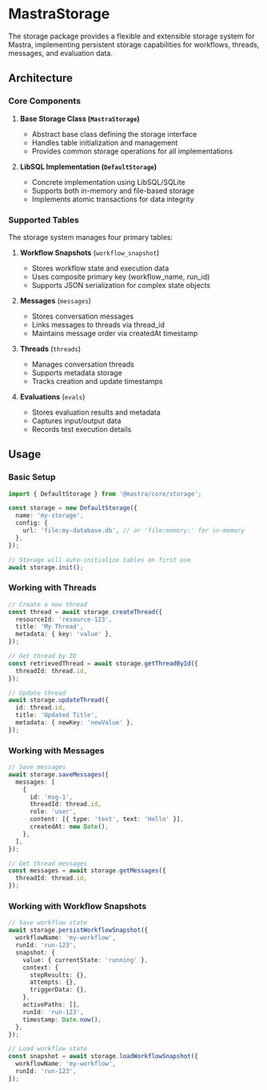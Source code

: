 # MastraStorage

The storage package provides a flexible and extensible storage system for Mastra, implementing persistent storage capabilities for workflows, threads, messages, and evaluation data.

## Architecture

### Core Components

1. **Base Storage Class (`MastraStorage`)**

   - Abstract base class defining the storage interface
   - Handles table initialization and management
   - Provides common storage operations for all implementations

2. **LibSQL Implementation (`DefaultStorage`)**
   - Concrete implementation using LibSQL/SQLite
   - Supports both in-memory and file-based storage
   - Implements atomic transactions for data integrity

### Supported Tables

The storage system manages four primary tables:

1. **Workflow Snapshots** (`workflow_snapshot`)

   - Stores workflow state and execution data
   - Uses composite primary key (workflow_name, run_id)
   - Supports JSON serialization for complex state objects

2. **Messages** (`messages`)

   - Stores conversation messages
   - Links messages to threads via thread_id
   - Maintains message order via createdAt timestamp

3. **Threads** (`threads`)

   - Manages conversation threads
   - Supports metadata storage
   - Tracks creation and update timestamps

4. **Evaluations** (`evals`)
   - Stores evaluation results and metadata
   - Captures input/output data
   - Records test execution details

## Usage

### Basic Setup

```typescript
import { DefaultStorage } from '@mastra/core/storage';

const storage = new DefaultStorage({
  name: 'my-storage',
  config: {
    url: 'file:my-database.db', // or 'file:memory:' for in-memory
  },
});

// Storage will auto-initialize tables on first use
await storage.init();
```

### Working with Threads

```typescript
// Create a new thread
const thread = await storage.createThread({
  resourceId: 'resource-123',
  title: 'My Thread',
  metadata: { key: 'value' },
});

// Get thread by ID
const retrievedThread = await storage.getThreadById({
  threadId: thread.id,
});

// Update thread
await storage.updateThread({
  id: thread.id,
  title: 'Updated Title',
  metadata: { newKey: 'newValue' },
});
```

### Working with Messages

```typescript
// Save messages
await storage.saveMessages({
  messages: [
    {
      id: 'msg-1',
      threadId: thread.id,
      role: 'user',
      content: [{ type: 'text', text: 'Hello' }],
      createdAt: new Date(),
    },
  ],
});

// Get thread messages
const messages = await storage.getMessages({
  threadId: thread.id,
});
```

### Working with Workflow Snapshots

```typescript
// Save workflow state
await storage.persistWorkflowSnapshot({
  workflowName: 'my-workflow',
  runId: 'run-123',
  snapshot: {
    value: { currentState: 'running' },
    context: {
      stepResults: {},
      attempts: {},
      triggerData: {},
    },
    activePaths: [],
    runId: 'run-123',
    timestamp: Date.now(),
  },
});

// Load workflow state
const snapshot = await storage.loadWorkflowSnapshot({
  workflowName: 'my-workflow',
  runId: 'run-123',
});
```
